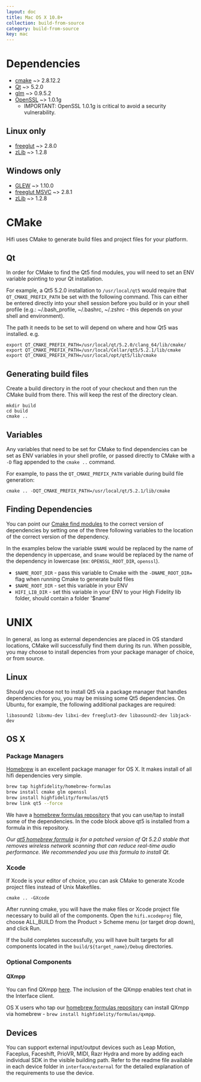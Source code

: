 ```yaml
---
layout: doc
title: Mac OS X 10.8+
collection: build-from-source
category: build-from-source
key: mac
---
```



# Dependencies


* [cmake](http://www.cmake.org/cmake/resources/software.html) ~> 2.8.12.2
* [Qt](http://qt-project.org/downloads) ~> 5.2.0
* [glm](http://glm.g-truc.net/0.9.5/index.html) ~> 0.9.5.2
* [OpenSSL](https://www.openssl.org/related/binaries.html) ~> 1.0.1g
  * IMPORTANT: OpenSSL 1.0.1g is critical to avoid a security vulnerability.

## Linux only

* [freeglut](http://freeglut.sourceforge.net/) ~> 2.8.0
* [zLib](http://www.zlib.net/) ~> 1.2.8

## Windows only

* [GLEW](http://glew.sourceforge.net/) ~> 1.10.0
* [freeglut MSVC](http://www.transmissionzero.co.uk/software/freeglut-devel/) ~> 2.8.1
* [zLib](http://www.zlib.net/) ~> 1.2.8

# CMake


Hifi uses CMake to generate build files and project files for your platform.

## Qt

In order for CMake to find the Qt5 find modules, you will need to set an ENV variable pointing to your Qt installation.

For example, a Qt5 5.2.0 installation to `/usr/local/qt5` would require that `QT_CMAKE_PREFIX_PATH` be set with the following command. This can either be entered directly into your shell session before you build or in your shell profile (e.g.: ~/.bash_profile, ~/.bashrc, ~/.zshrc - this depends on your shell and environment).

The path it needs to be set to will depend on where and how Qt5 was installed. e.g.

    export QT_CMAKE_PREFIX_PATH=/usr/local/qt/5.2.0/clang_64/lib/cmake/
    export QT_CMAKE_PREFIX_PATH=/usr/local/Cellar/qt5/5.2.1/lib/cmake
    export QT_CMAKE_PREFIX_PATH=/usr/local/opt/qt5/lib/cmake

## Generating build files

Create a build directory in the root of your checkout and then run the CMake build from there. This will keep the rest of the directory clean.

    mkdir build
    cd build
    cmake ..

## Variables

Any variables that need to be set for CMake to find dependencies can be set as ENV variables in your shell profile, or passed directly to CMake with a `-D` flag appended to the `cmake ..` command.

For example, to pass the `QT_CMAKE_PREFIX_PATH` variable during build file generation:

    cmake .. -DQT_CMAKE_PREFIX_PATH=/usr/local/qt/5.2.1/lib/cmake

## Finding Dependencies

You can point our [Cmake find modules](cmake/modules/) to the correct version of dependencies by setting one of the three following variables to the location of the correct version of the dependency.

In the examples below the variable `$NAME` would be replaced by the name of the dependency in uppercase, and `$name` would be replaced by the name of the dependency in lowercase (ex: `OPENSSL_ROOT_DIR`, `openssl`).

* `$NAME_ROOT_DIR` - pass this variable to Cmake with the `-DNAME_ROOT_DIR=` flag when running Cmake to generate build files
* `$NAME_ROOT_DIR` - set this variable in your ENV
* `HIFI_LIB_DIR` - set this variable in your ENV to your High Fidelity lib folder, should contain a folder '$name'

# UNIX

In general, as long as external dependencies are placed in OS standard locations, CMake will successfully find them during its run. When possible, you may choose to install depencies from your package manager of choice, or from source.

## Linux

Should you choose not to install Qt5 via a package manager that handles dependencies for you, you may be missing some Qt5 dependencies. On Ubuntu, for example, the following additional packages are required:

    libasound2 libxmu-dev libxi-dev freeglut3-dev libasound2-dev libjack-dev

## OS X

### Package Managers

[Homebrew](http://brew.sh/) is an excellent package manager for OS X. It makes install of all hifi dependencies very simple.

```bash
brew tap highfidelity/homebrew-formulas
brew install cmake glm openssl
brew install highfidelity/formulas/qt5
brew link qt5 --force
```

We have a [homebrew formulas repository](https://github.com/highfidelity/homebrew-formulas) that you can use/tap to install some of the dependencies. In the code block above qt5 is installed from a formula in this repository.

*Our [qt5 homebrew formula](https://raw.github.com/highfidelity/homebrew-formulas/master/qt5.rb) is for a patched version of Qt 5.2.0 stable that removes wireless network scanning that can reduce real-time audio performance. We recommended you use this formula to install Qt.*

### Xcode

If Xcode is your editor of choice, you can ask CMake to generate Xcode project files instead of Unix Makefiles.

    cmake .. -GXcode

After running cmake, you will have the make files or Xcode project file necessary to build all of the components. Open the `hifi.xcodeproj` file, choose ALL_BUILD from the Product > Scheme menu (or target drop down), and click Run.

If the build completes successfully, you will have built targets for all components located in the `build/${target_name}/Debug` directories.



### Optional Components

#### QXmpp

You can find QXmpp [here](https://github.com/qxmpp-project/qxmpp). The inclusion of the QXmpp enables text chat in the Interface client.

OS X users who tap our [homebrew formulas repository](https://github.com/highfidelity/homebrew-formulas) can install QXmpp via homebrew - `brew install highfidelity/formulas/qxmpp`.

## Devices

You can support external input/output devices such as Leap Motion, Faceplus, Faceshift, PrioVR, MIDI, Razr Hydra and more by adding each individual SDK in the visible building path. Refer to the readme file available in each device folder in `interface/external` for the detailed explanation of the requirements to use the device.
